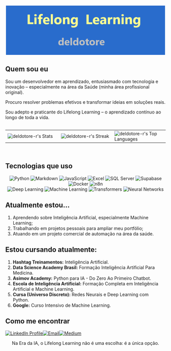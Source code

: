 <p align="center">
  <img src="assets/lifelong.png" alt="Meu banner" width="500">
</p>

## Quem sou eu

Sou um desenvolvedor em aprendizado, entusiasmado com tecnologia e inovação – especialmente na área da Saúde (minha área profissional original).  

Procuro resolver problemas efetivos e transformar ideias em soluções reais.

Sou adepto e praticante do Lifelong Learning – o aprendizado contínuo ao longo de toda a vida.
<br>
<br>
<table>
  <tr>
    <td width="33%"><img src="https://github-readme-stats.vercel.app/api?username=deldotore-r&theme=outrun&show_icons=true&hide_border=false&count_private=false" alt="deldotore-r's Stats"></td>
    <td width="33%"><img src="https://github-readme-streak-stats.herokuapp.com/?user=deldotore-r&theme=outrun&hide_border=false" alt="deldotore-r's Streak"></td>
    <td width="33%"><img src="https://github-readme-stats.vercel.app/api/top-langs/?username=deldotore-r&theme=outrun&show_icons=true&hide_border=false&layout=compact" alt="deldotore-r's Top Languages"></td>
  </tr>
</table>
<br>

## Tecnologias que uso

<p align="center">
  <!-- Primeira linha de badges -->
  <img alt="Python" src="https://img.shields.io/badge/Python-3776AB?style=for-the-badge&logo=python&logoColor=white" />
  <img alt="Markdown" src="https://img.shields.io/badge/Markdown-210e8e?style=for-the-badge&logo=markdown&logoColor=white" />
  <img alt="JavaScript" src="https://img.shields.io/badge/JavaScript-F7DF1E?style=for-the-badge&logo=javascript&logoColor=black" />
  <img alt="Excel" src="https://img.shields.io/badge/Excel-217346?style=for-the-badge&logo=microsoft-excel&logoColor=white" />
  <img alt="SQL Server" src="https://img.shields.io/badge/SQL_Server-CC2927?style=for-the-badge&logo=microsoft-sql-server&logoColor=white" />
  <img alt="Supabase" src="https://img.shields.io/badge/Supabase-3cad15?style=for-the-badge&logo=supabase&logoColor=white" />
  <img alt="Docker" src="https://img.shields.io/badge/docker-%230db7ed.svg?style=for-the-badge&logo=docker&logoColor=white" />
  <img alt="n8n" src="https://img.shields.io/badge/n8n-1abc9c?style=for-the-badge&logo=n8n&logoColor=white" />
  <br>
  <!-- Segunda linha de badges -->
  <img alt="Deep Learning" src="https://img.shields.io/badge/Deep%20Learning-blue?style=for-the-badge&logo=python&logoColor=white" />
  <img alt="Machine Learning" src="https://img.shields.io/badge/Machine%20Learning-green?style=for-the-badge&logo=scikitlearn&logoColor=white" />
  <img alt="Transformers" src="https://img.shields.io/badge/Transformers-yellow?style=for-the-badge&logo=huggingface&logoColor=black" />
  <img alt="Neural Networks" src="https://img.shields.io/badge/Neural%20Networks-purple?style=for-the-badge&logo=tensorflow&logoColor=white" />
</p>

## Atualmente estou...

1. Aprendendo sobre Inteligência Artificial, especialmente Machine Learning;
2. Trabalhando em projetos pessoais para ampliar meu portfólio;
3. Atuando em um projeto comercial de automação na área da saúde.

## Estou cursando atualmente:

1. **Hashtag Treinamentos:** Inteligência Artificial.
2. **Data Science Academy Brasil:** Formação Inteligência Artificial Para Medicina.
3. **Asimov Academy:** Python para IA - Do Zero Ao Primeiro Chatbot.
4. **Escola de Inteligência Artificial:** Formação Completa em Inteligência Artificial e Machine Learning.
5. **Cursa (Universo Discreto):** Redes Neurais e Deep Learning com Python.
6. **Google:** Curso Intensivo de Machine Learning.

## Como me encontrar

<p align="left">
  <a href="https://linkedin.com/in/reinaldo-del-dotore" target="_blank"><img src="https://img.shields.io/badge/LinkedIn-%230077B5?style=for-the-badge&logo=linkedin&logoColor=white" alt="LinkedIn Profile"></a><!--
--><a href="mailto:deldotore@gmail.com"><img src="https://img.shields.io/badge/Email-%23333?style=for-the-badge&logo=gmail&logoColor=white" alt="Email"></a><!--
--><a href="https://medium.com/@deldotore" target="_blank"><img src="https://img.shields.io/badge/Medium-3d23d1?style=for-the-badge&logo=medium&logoColor=white" alt="Medium"></a>
</p>



<p align="center">
  Na Era da IA, o Lifelong Learning não é uma escolha: é a única opção.
</p>
